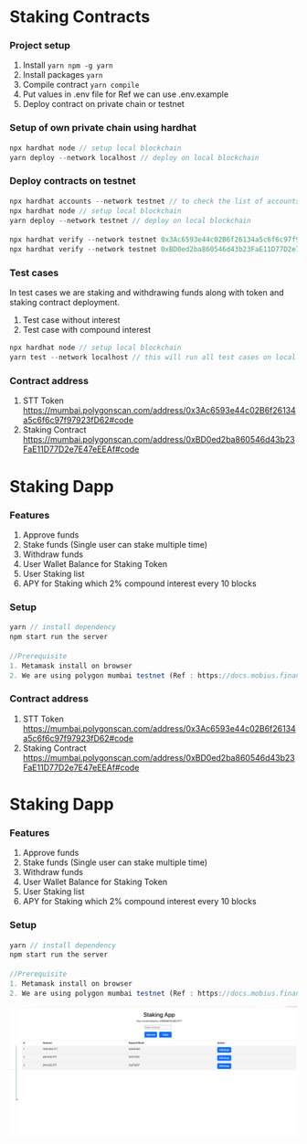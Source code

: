 

# Staking Contracts
### Project setup
1. Install `yarn npm -g yarn`
2. Install packages `yarn`
3. Compile contract `yarn compile`
4. Put values in .env file for Ref we can use .env.example
5. Deploy contract on private chain or testnet 

### Setup of own private chain using hardhat
```typescript
npx hardhat node // setup local blockchain 
yarn deploy --network localhost // deploy on local blockchain 

```
### Deploy contracts on testnet
```typescript
npx hardhat accounts --network testnet // to check the list of accounts
npx hardhat node // setup local blockchain 
yarn deploy --network testnet // deploy on local blockchain 

npx hardhat verify --network testnet 0x3Ac6593e44c02B6f26134a5c6f6c97f97923fD62 "Staking Token" "STT" "8"
npx hardhat verify --network testnet 0xBD0ed2ba860546d43b23FaE11D77D2e7E47eEEAf "0x3Ac6593e44c02B6f26134a5c6f6c97f97923fD62" 20000000000000000 10

```

### Test cases 
In test cases we are staking and withdrawing funds along with token and staking contract deployment.
1. Test case without interest 
2. Test case with compound interest

```typescript
npx hardhat node // setup local blockchain 
yarn test --network localhost // this will run all test cases on local node
```

### Contract address
1. STT Token https://mumbai.polygonscan.com/address/0x3Ac6593e44c02B6f26134a5c6f6c97f97923fD62#code
2. Staking Contract https://mumbai.polygonscan.com/address/0xBD0ed2ba860546d43b23FaE11D77D2e7E47eEEAf#code


# Staking Dapp 

### Features
1. Approve funds 
2. Stake funds (Single user can stake multiple time)
3. Withdraw funds
4. User Wallet Balance for Staking Token
5. User Staking list
6. APY for Staking which 2% compound interest every 10 blocks


### Setup
```typescript
yarn // install dependency 
npm start run the server

//Prerequisite 
1. Metamask install on browser
2. We are using polygon mumbai testnet (Ref : https://docs.mobius.finance/resourses/testnet-guides-mumbai-network/connect-to-polygons-testnet)

```
### Contract address
1. STT Token https://mumbai.polygonscan.com/address/0x3Ac6593e44c02B6f26134a5c6f6c97f97923fD62#code
2. Staking Contract https://mumbai.polygonscan.com/address/0xBD0ed2ba860546d43b23FaE11D77D2e7E47eEEAf#code


# Staking Dapp 

### Features
1. Approve funds 
2. Stake funds (Single user can stake multiple time)
3. Withdraw funds
4. User Wallet Balance for Staking Token
5. User Staking list
6. APY for Staking which 2% compound interest every 10 blocks


### Setup
```typescript
yarn // install dependency 
npm start run the server

//Prerequisite 
1. Metamask install on browser
2. We are using polygon mumbai testnet (Ref : https://docs.mobius.finance/resourses/testnet-guides-mumbai-network/connect-to-polygons-testnet)

```


![My Image](app.png)